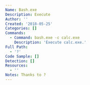 ```yaml
---
Name: Bash.exe
Description: Execute
Author: ''
Created: '2018-05-25'
Categories: []
Commands:
  - Command: bash.exe -c calc.exe
    Description: 'Execute calc.exe.'
Full Path:
  - '?'
Code Sample: []
Detection: []
Resources:
  - ''
Notes: Thanks to ?
---
```

